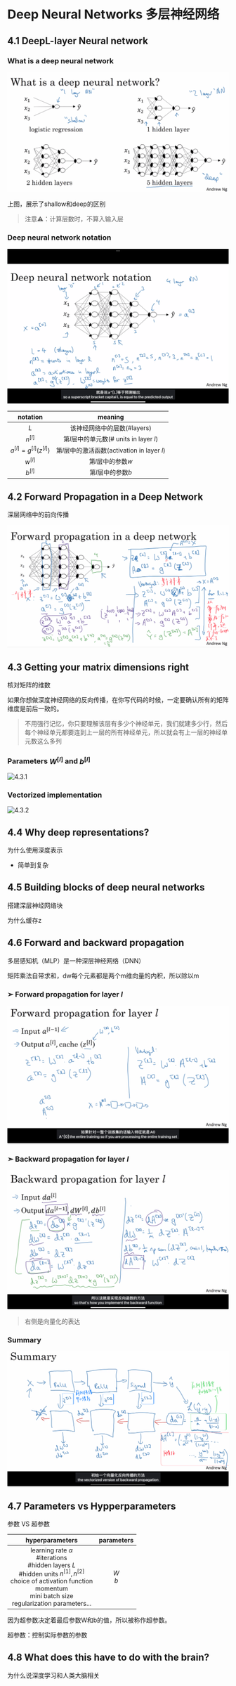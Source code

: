 # Deep Neural Networks 多层神经网络

## 4.1 DeepL-layer Neural network

### What is a deep neural network

![4.1.1](pic/4.1.1.jpg)

上图，展示了shallow和deep的区别

> 注意⚠️：计算层数时，不算入输入层

### Deep neural network notation

![4.1.2](pic/4.1.2.PNG)

|          notation          |                   meaning                    |
| :------------------------: | :------------------------------------------: |
|            $L$             |         该神经网络中的层数(#layers)          |
|         $n^{[l]}$          |   第$l$层中的单元数(# units in layer $l$)    |
| $a^{[l]}=g^{[l]}(z^{[l]})$ | 第$l$层中的激活函数(activation in layer $l$) |
|         $w^{[l]}$          |              第$l$层中的参数$w$              |
|         $b^{[l]}$          |              第$l$层中的参数$b$              |

## 4.2 Forward Propagation in a Deep Network

深层网络中的前向传播

![4.2](pic/4.2.jpg)

## 4.3 Getting your matrix dimensions right

核对矩阵的维数

如果你想做深度神经网络的反向传播，在你写代码的时候，一定要确认所有的矩阵维度是前后一致的。

>  不用强行记忆，你只要理解该层有多少个神经单元，我们就建多少行，然后每个神经单元都要连到上一层的所有神经单元，所以就会有上一层的神经单元数这么多列

### Parameters $W^{[l]}$ and $b^{[l]}$ 

![4.3.1](/Users/yeezy/yeezyshappybook/docs/notes/ML/pic/4.3.1.jpg)

### Vectorized implementation

![4.3.2](/Users/yeezy/yeezyshappybook/docs/notes/ML/pic/4.3.2.jpg)

## 4.4 Why deep representations?

为什么使用深度表示

- 简单到复杂

## 4.5 Building blocks of deep neural networks 

搭建深层神经网络块

为什么缓存z

## 4.6 Forward and backward propagation

多层感知机（MLP）是一种深层神经网络（DNN）

矩阵乘法自带求和，dw每个元素都是两个m维向量的内积，所以除以m

### ➣  Forward propagation for layer $l$

![4.5.1](pic/4.5.1.jpg)

### ➣ Backward propagation for layer $l$

![4.5.2](pic/4.5.2.jpg)

> 右侧是向量化的表达

### Summary

![4.5.3](pic/4.5.3.jpg)



## 4.7 Parameters vs Hypperparameters

参数 VS 超参数

|                       hyperparameters                        |  parameters  |
| :----------------------------------------------------------: | :----------: |
| learning rate $\alpha$ <br />#iterations<br />#hidden layers $L$<br />#hidden units $n^{[1]},n^{[2]}$<br />choice of activation function<br />momentum<br />mini batch size<br />regularization parameters... | $W$<br />$b$ |

因为超参数决定着最后参数W和b的值，所以被称作超参数。

超参数：控制实际参数的参数

## 4.8 What does this have to do with the brain?

为什么说深度学习和人类大脑相关

